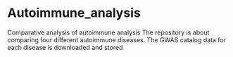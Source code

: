 # Autoimmune_analysis
Comparative analysis of autoimmune analysis
The repository is about comparing four different autoimmune diseases. The GWAS catalog data for each disease is downloaded and stored
